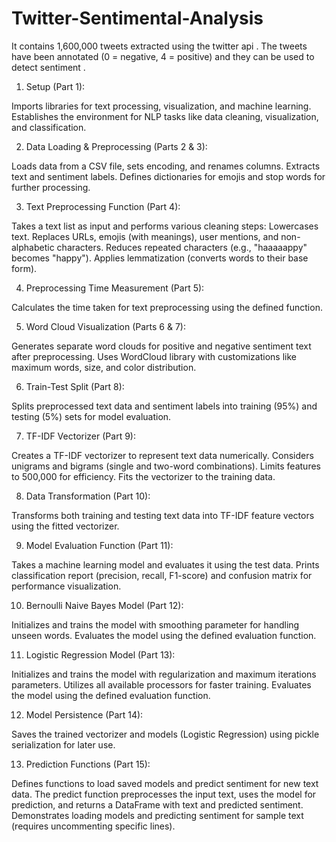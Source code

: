 # Twitter-Sentimental-Analysis
It contains 1,600,000 tweets extracted using the twitter api . The tweets have been annotated (0 = negative, 4 = positive) and they can be used to detect sentiment .


1. Setup (Part 1):

Imports libraries for text processing, visualization, and machine learning.
Establishes the environment for NLP tasks like data cleaning, visualization, and classification.

2. Data Loading & Preprocessing (Parts 2 & 3):

Loads data from a CSV file, sets encoding, and renames columns.
Extracts text and sentiment labels.
Defines dictionaries for emojis and stop words for further processing.

3. Text Preprocessing Function (Part 4):

Takes a text list as input and performs various cleaning steps:
Lowercases text.
Replaces URLs, emojis (with meanings), user mentions, and non-alphabetic characters.
Reduces repeated characters (e.g., "haaaaappy" becomes "happy").
Applies lemmatization (converts words to their base form).

4. Preprocessing Time Measurement (Part 5):

Calculates the time taken for text preprocessing using the defined function.

5. Word Cloud Visualization (Parts 6 & 7):

Generates separate word clouds for positive and negative sentiment text after preprocessing.
Uses WordCloud library with customizations like maximum words, size, and color distribution.

6. Train-Test Split (Part 8):

Splits preprocessed text data and sentiment labels into training (95%) and testing (5%) sets for model evaluation.

7. TF-IDF Vectorizer (Part 9):

Creates a TF-IDF vectorizer to represent text data numerically.
Considers unigrams and bigrams (single and two-word combinations).
Limits features to 500,000 for efficiency.
Fits the vectorizer to the training data.

8. Data Transformation (Part 10):

Transforms both training and testing text data into TF-IDF feature vectors using the fitted vectorizer.

9. Model Evaluation Function (Part 11):

Takes a machine learning model and evaluates it using the test data.
Prints classification report (precision, recall, F1-score) and confusion matrix for performance visualization.

10. Bernoulli Naive Bayes Model (Part 12):

Initializes and trains the model with smoothing parameter for handling unseen words.
Evaluates the model using the defined evaluation function.

11. Logistic Regression Model (Part 13):
    
Initializes and trains the model with regularization and maximum iterations parameters.
Utilizes all available processors for faster training.
Evaluates the model using the defined evaluation function.

12. Model Persistence (Part 14):
    
Saves the trained vectorizer and models (Logistic Regression) using pickle serialization for later use.

13. Prediction Functions (Part 15):
    
Defines functions to load saved models and predict sentiment for new text data.
The predict function preprocesses the input text, uses the model for prediction, and returns a DataFrame with text and predicted sentiment.
Demonstrates loading models and predicting sentiment for sample text (requires uncommenting specific lines).
